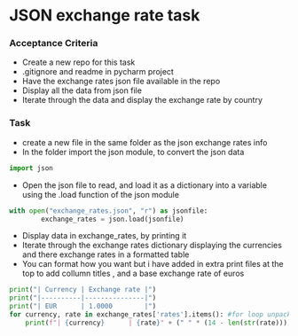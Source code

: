 # JSON exchange rate task

### Acceptance Criteria
- Create a new repo for this task
- .gitignore and readme in pycharm project
- Have the exchange rates json file available in the repo
- Display all the data from json file
- Iterate through the data and display the exchange rate by country

### Task
- create a new file in the same folder as the json exchange rates info
- In the folder import the json module, to convert the json data
```python
import json
```
- Open the json file to read, and load it as a dictionary into a variable using the .load function of the json module
```python
with open("exchange_rates.json", "r") as jsonfile:
        exchange_rates = json.load(jsonfile)
```
- Display data in exchange_rates, by printing it
- Iterate through the exchange rates dictionary displaying the currencies and there exchange rates in a formatted table
- You can format how you want but i have added in extra print files at the top to add collumn titles , and a base exchange rate of euros
```python
print("| Currency | Exchange rate |")
print("|----------|---------------|")
print("| EUR      | 1.0000        |")
for currency, rate in exchange_rates['rates'].items(): #for loop unpacking the dictionary
    print(f"| {currency}      | {rate}" + (" " * (14 - len(str(rate)))) + "|") # Optional spaces calculation, to make sure the columns are the same length despite the length of the rate float
```